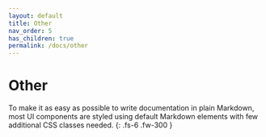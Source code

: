 ```yaml
---
layout: default
title: Other
nav_order: 5
has_children: true
permalink: /docs/other
---
```


# Other

To make it as easy as possible to write documentation in plain Markdown, most UI components are styled using default Markdown elements with few additional CSS classes needed.
{: .fs-6 .fw-300 }